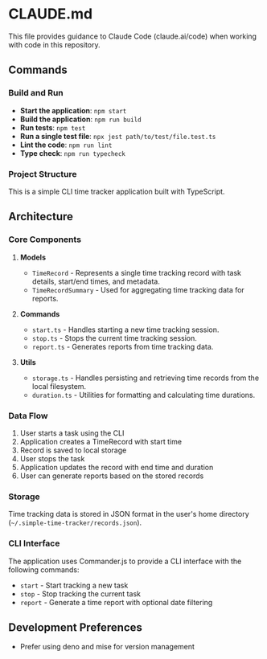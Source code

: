 # CLAUDE.md

This file provides guidance to Claude Code (claude.ai/code) when working with code in this repository.

## Commands

### Build and Run

- **Start the application**: `npm start`
- **Build the application**: `npm run build`
- **Run tests**: `npm test`
- **Run a single test file**: `npx jest path/to/test/file.test.ts`
- **Lint the code**: `npm run lint`
- **Type check**: `npm run typecheck`

### Project Structure

This is a simple CLI time tracker application built with TypeScript.

## Architecture

### Core Components

1. **Models**
   - `TimeRecord` - Represents a single time tracking record with task details, start/end times, and metadata.
   - `TimeRecordSummary` - Used for aggregating time tracking data for reports.

2. **Commands**
   - `start.ts` - Handles starting a new time tracking session.
   - `stop.ts` - Stops the current time tracking session.
   - `report.ts` - Generates reports from time tracking data.

3. **Utils**
   - `storage.ts` - Handles persisting and retrieving time records from the local filesystem.
   - `duration.ts` - Utilities for formatting and calculating time durations.

### Data Flow

1. User starts a task using the CLI
2. Application creates a TimeRecord with start time
3. Record is saved to local storage
4. User stops the task
5. Application updates the record with end time and duration
6. User can generate reports based on the stored records

### Storage

Time tracking data is stored in JSON format in the user's home directory (`~/.simple-time-tracker/records.json`).

### CLI Interface

The application uses Commander.js to provide a CLI interface with the following commands:
- `start` - Start tracking a new task
- `stop` - Stop tracking the current task
- `report` - Generate a time report with optional date filtering

## Development Preferences

- Prefer using deno and mise for version management